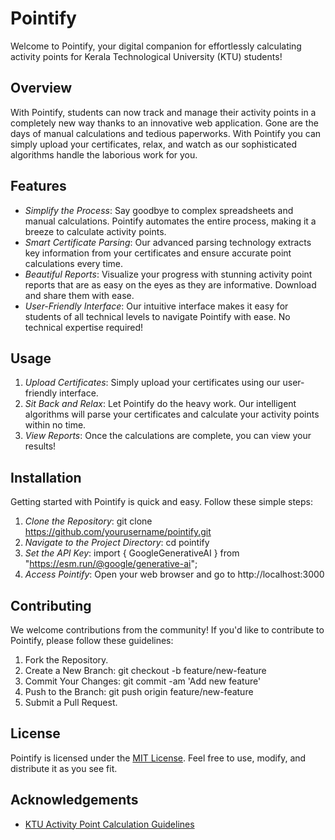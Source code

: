 # Pointify

Welcome to Pointify, your digital companion for effortlessly calculating activity points 
for Kerala Technological University (KTU) students!

## Overview

With Pointify, students can now track and manage their activity points in a completely new way thanks to an innovative web application.
Gone are the days of manual calculations and tedious paperworks. With Pointify you can simply upload your certificates, relax, and watch as our sophisticated algorithms handle the laborious work for you.

## Features

- *Simplify the Process*: Say goodbye to complex spreadsheets and manual calculations. Pointify automates the entire process, making it a     breeze to calculate activity points.
- *Smart Certificate Parsing*: Our advanced parsing technology extracts key information from your certificates and ensure accurate point calculations every time.
- *Beautiful Reports*: Visualize your progress with stunning activity point reports that are as easy on the eyes as they are informative. Download and share them with ease.
- *User-Friendly Interface*: Our intuitive interface makes it easy for students of all technical levels to navigate Pointify with ease. No technical expertise required!

## Usage

1. *Upload Certificates*: Simply upload your certificates using our user-friendly interface.
2. *Sit Back and Relax*: Let Pointify do the heavy work. Our intelligent algorithms will parse your certificates and calculate your activity points within no time.
3. *View Reports*: Once the calculations are complete, you can view your results!

## Installation

Getting started with Pointify is quick and easy. Follow these simple steps:

1. *Clone the Repository*: git clone https://github.com/yourusername/pointify.git
2. *Navigate to the Project Directory*: cd pointify
3. *Set the API Key*: import { GoogleGenerativeAI } from "https://esm.run/@google/generative-ai";
4. *Access Pointify*: Open your web browser and go to http://localhost:3000

## Contributing

We welcome contributions from the community! If you'd like to contribute to Pointify, please follow these guidelines:

1. Fork the Repository.
2. Create a New Branch: git checkout -b feature/new-feature
3. Commit Your Changes: git commit -am 'Add new feature'
4. Push to the Branch: git push origin feature/new-feature
5. Submit a Pull Request.

## License

Pointify is licensed under the [MIT License](LICENSE). Feel free to use, modify, and distribute it as you see fit.

## Acknowledgements

- [KTU Activity Point Calculation Guidelines](Rules_For_Assigning_Student_Activity_Points.pdf)

